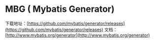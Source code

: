 # MBG ( Mybatis Generator)
下载地址：[https://github.com/mybatis/generator/releases](https://github.com/mybatis/generator/releases)
文档： [http://www.mybatis.org/generator](http://www.mybatis.org/generator)
